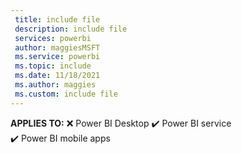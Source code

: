 ```yaml
---
 title: include file
 description: include file
 services: powerbi
 author: maggiesMSFT
 ms.service: powerbi
 ms.topic: include
 ms.date: 11/18/2021
 ms.author: maggies
 ms.custom: include file
---
```


**APPLIES TO:** ❌&nbsp;Power&nbsp;BI&nbsp;Desktop ✔️&nbsp;Power&nbsp;BI&nbsp;service ✔️&nbsp;Power&nbsp;BI&nbsp;mobile&nbsp;apps